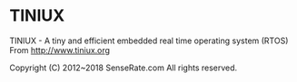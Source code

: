 # TINIUX

TINIUX - A tiny and efficient embedded real time operating system (RTOS) From http://www.tiniux.org

Copyright (C) 2012~2018 SenseRate.com  All rights reserved.
